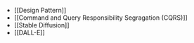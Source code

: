 - [[Design Pattern]]
-  [[Command and Query Responsibility Segragation (CQRS)]]
- [[Stable Diffusion]]
- [[DALL-E]]